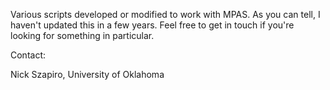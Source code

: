Various scripts developed or modified to work with MPAS.
As you can tell, I haven't updated this in a few years. Feel free to get in touch if you're looking for something in particular.

Contact:

Nick Szapiro, University of Oklahoma
